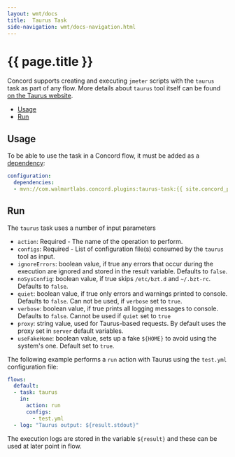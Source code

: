 ```yaml
---
layout: wmt/docs
title:  Taurus Task
side-navigation: wmt/docs-navigation.html
---
```


# {{ page.title }}

Concord supports creating and executing `jmeter` scripts with the `taurus` task
as part of any flow. More details about `taurus` tool itself can be found
[on the Taurus website](https://gettaurus.org/kb/Basic1/).

- [Usage](#usage)
- [Run](#run)

## Usage

To be able to use the task in a Concord flow, it must be added as a
[dependency](../getting-started/concord-dsl.html#dependencies):

```yaml
configuration:
  dependencies:
  - mvn://com.walmartlabs.concord.plugins:taurus-task:{{ site.concord_plugins_version }}
```

## Run

The `taurus` task uses a number of input parameters

- `action`: Required - The name of the operation to perform.
- `configs`: Required - List of configuration file(s) consumed by the `taurus`
  tool as input.
- `ignoreErrors`:  boolean value, if true any errors that occur during the
  execution are ignored and stored in the result variable. Defaults to `false`.
- `noSysConfig`: boolean value, if true skips `/etc/bzt.d` and `~/.bzt-rc`.
  Defaults to `false`.
- `quiet`: boolean value, if true only errors and warnings printed to console.
  Defaults to `false`. Can not be used, if `verbose` set to `true`.
- `verbose`: boolean value, if true prints all logging messages to console.
  Defaults to `false`. Cannot be used if `quiet` set to `true`
- `proxy`: string value, used for Taurus-based requests. By default uses the
  proxy set in `server` default variables.
- `useFakeHome`: boolean value, sets up a fake `${HOME}` to avoid using the
  system's one. Default set to `true`.

The following example performs a `run` action with Taurus using the `test.yml`
configuration file:

```yaml
flows:
  default:
  - task: taurus
    in:
      action: run
      configs:
        - test.yml
  - log: "Taurus output: ${result.stdout}"
```

The execution logs are stored in the variable `${result}` and these can be used
at later point in flow.
